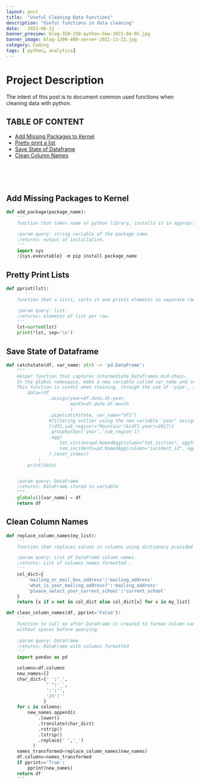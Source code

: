 ```yaml
---
layout: post
title:  "Useful Cleaning Data Functions"
description: "Useful functions in data cleaning" 
date:   2023-06-11
banner_preview: blog-350-250-python-b&w-2021-04-05.jpg
banner_image: blog-1200-400-server-2021-11-22.jpg
category: Coding
tags: [ python, analytics]
---
```


# Project Description

The intent of this post is to document common used functions when cleaning data with python. 

<!--more-->

## TABLE OF CONTENT


- [Add Missing Packages to Kernel](##Add-Missing-Packages-to-Kernel) <br>
- [Pretty print a list](##Pretty-Print-Lists) <br>
- [Save State of Dataframe](##Save-State-of_Dataframe)<br>
- [Clean Column Names](##Clean-Column-Names)<br>
 
<br>
<br>
<br>

## Add Missing Packages to Kernel

```python
def add_package(package_name):
    '''
    function that takes name of python library, installs it in appropriate environment.

    :param query: string variable of the package name.
    :returns: output of installation.
    '''
    import sys
    !{sys.executable} -m pip install package_name
```
## Pretty Print Lists

```python
def pprint(lst): 
       '''
    function that a lists, sorts it and prints elements in separate rows to ease comprehension.

    :param query: list.
    :returns: elements of list per row.
    '''
    lst=sorted(lst)
    print(*lst, sep='\n')
```

## Save State of Dataframe

```python
def catchstate(df, var_name: str) -> 'pd.DataFrame':
    """
    Helper function that captures intermediate Dataframes mid-chain.
    In the global namespace, make a new variable called var_name and set it to dataframe. 
    This function is useful when chaining, through the use of 'pipe', in order to filter after applying changes to dataframe. Ex: [Gun Violence](https://projects.aaas24.io/portfolio/viz/us-gun-violence.html)
        data=(df
                .assign(year=df.date.dt.year, 
                        month=df.date.dt.month
                        )
                .pipe(catchstate, var_name="df2")
                #filtering outlier using the new variable 'year' assigned
                [(df2.sub_region!='Mountain')&(df2.year!=2017)]
                .groupby(by=['year','sub_region'])
                .agg(
                    tot_victims=pd.NamedAgg(column="tot_victims", aggfunc="sum"),
                    num_incidents=pd.NamedAgg(column="incident_id", aggfunc="count")
                ).reset_index()
            )
        print(data)


    :param query: DataFrame
    :returns: DataFrame stored in variable 
    """
    globals()[var_name] = df
    return df
```

## Clean Column Names

```python
def replace_column_names(my_list):
    '''
    function that replaces values in columns using dictionary provided below.

    :param query: List of DataFrame column names.
    :returns: List of columns names formatted .
    '''
    col_dict={
        'mailing_or_mail_box_address':'mailing_address'
        'what_is_your_mailing_address?':'mailing_address'
        'please_select_your_current_school':'current_school'
    }
    return [x if x not in col_dict else col_dict[x] for x in my_list]

def clean_column_names(df, pprint='False'):
    '''
    function to call on after DataFrame is created to format column names in lowercase 
    without spaces before querying.
    
    :param query: DataFrame
    :returns: DataFrame with columns formatted  
    '''
    import pandas as pd 

    columns=df.columns
    new_names=[]
    char_dict={' ':'_',
               " ":'_',
               ':':'', 
               '/n':''
              }
    for c in columns:
        new_names.append(c
            .lower()
            .translate(char_dict)
            .rstrip()
            .lstrip()
            .replace(' ','_')
          )
    names_transformed=replace_column_names(new_names)
    df.columns=names_transformed
    if pprint=='True':
        pprint(new_names)
    return df
    ```